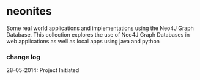neonites
========

Some real world applications and implementations using the Neo4J Graph Database. This collection explores the use of Neo4J Graph Databases in web applications as well as local apps using java and python


### change log

28-05-2014: Project Initiated

